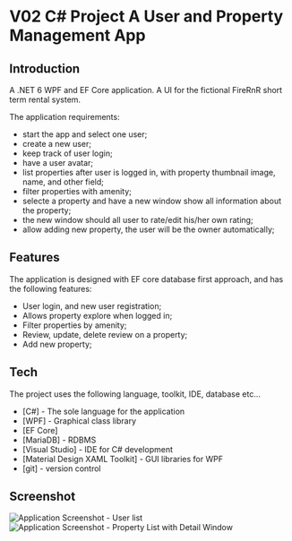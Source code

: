 # V02 C# Project A User and Property Management App 

## Introduction
A .NET 6 WPF and EF Core application.  A UI for the fictional FireRnR short term rental system. 

The application requirements:
- start the app and select one user;
- create a new user;
- keep track of user login;
- have a user avatar;
- list properties after user is logged in, with property thumbnail image, name, and other field;
- filter properties with amenity;
- selecte a property and have a new window show all information about the property;
- the new window should all user to rate/edit his/her own rating;
- allow adding new property, the user will be the owner automatically;

## Features 
The application is designed with EF core database first approach, and has the following features:
- User login, and new user registration;
- Allows property explore when logged in;
- Filter properties by amenity;
- Review, update, delete review on a property;
- Add new property;

## Tech
The project uses the following language, toolkit, IDE, database etc...

- [C#] - The sole language for the application
- [WPF] -  Graphical class library 
- [EF Core]
- [MariaDB] - RDBMS
- [Visual Studio] - IDE for C# development
- [Material Design XAML Toolkit] - GUI libraries for WPF
- [git] - version control

## Screenshot
![Application Screenshot - User list](https://github.com/ethantao-repo/V02-PRJ-User_Property_Management_UI/blob/master/screenshot/V02-Project_ScreenShoot_01.png?raw=true)
![Application Screenshot - Property List with Detail Window](https://github.com/ethantao-repo/V02-PRJ-User_Property_Management_UI/blob/master/screenshot/V02-Project_ScreenShoot_02.png?raw=true)
